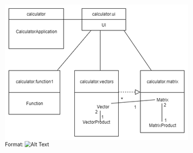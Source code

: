 ![Pakkauskaario](https://github.com/att78/ot-harjoitustyo/blob/master/dokumentointi/pakkauskaavio.png)
Format: ![Alt Text](url)
